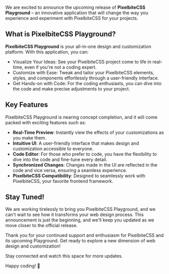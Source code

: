We are excited to announce the upcoming release of **PixelbiteCSS Playground** – an innovative application that will change the way you experience and experiment with PixelbiteCSS for your projects.

## What is PixelbiteCSS Playground?
**PixelbiteCSS Playground** is your all-in-one design and customization platform. With this application, you can:

- Visualize Your Ideas: See your PixelbiteCSS project come to life in real-time, even if you're not a coding expert.
- Customize with Ease: Tweak and tailor your PixelbiteCSS elements, styles, and components effortlessly through a user-friendly interface.
- Get Hands-on with Code: For the coding enthusiasts, you can dive into the code and make precise adjustments to your project.

## Key Features
PixelbiteCSS Playground is nearing concept completion, and it will come packed with exciting features such as:

- **Real-Time Preview**: Instantly view the effects of your customizations as you make them.
- **Intuitive UI**: A user-friendly interface that makes design and customization accessible to everyone.
- **Code Editor**: For those who prefer to code, you have the flexibility to dive into the code and fine-tune every detail.
- **Synchronized Changes**: Changes made in the UI are reflected in the code and vice versa, ensuring a seamless experience.
- **PixelbiteCSS Compatibility**: Designed to seamlessly work with PixelbiteCSS, your favorite frontend framework.

## Stay Tuned!
We are working tirelessly to bring you PixelbiteCSS Playground, and we can't wait to see how it transforms your web design process. This announcement is just the beginning, and we'll keep you updated as we move closer to the official release.

Thank you for your continued support and enthusiasm for PixelbiteCSS and its upcoming Playground. Get ready to explore a new dimension of web design and customization!

Stay connected and watch this space for more updates.

Happy coding! 🚀
